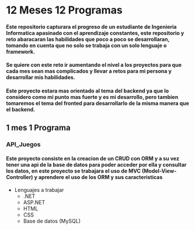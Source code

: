 # 12 Meses 12 Programas

#### Este repositorio capturara el progreso de un estudiante de Ingenieria Informatica apasinado con el aprendizaje constantes, este repositorio y reto abaracaran las habilidades que poco a poco se desarrollaran, tomando en cuenta que no solo se trabaja con un solo lenguaje o framework. 

#### Se quiere con este reto ir aumentando el nivel a los proyectos para que cada mes sean mas complicados y llevar a retos para mi persona y desarrollar mis habilidades.

#### Este proyecto estara mas orientado al tema del backend ya que lo considero como mi punto mas fuerte y es mi desarrollo, pero tambien tomaremos el tema del fronted para desarrollarlo de la misma manera que el backend.

## 1 mes 1 Programa 
### API_Juegos

#### Este proyecto consiste en la creacion de un CRUD con ORM y a su vez tener una api de la base de datos para poder acceder por ella y consultar los datos, en este proyecto se trabajara el uso de MVC (Model-View-Controller) y aprendere el uso de los ORM y sus caracteristicas

* Lenguajes a trabajar
  * .NET
  * ASP.NET
  * HTML
  * CSS
  * Base de datos (MySQL)

